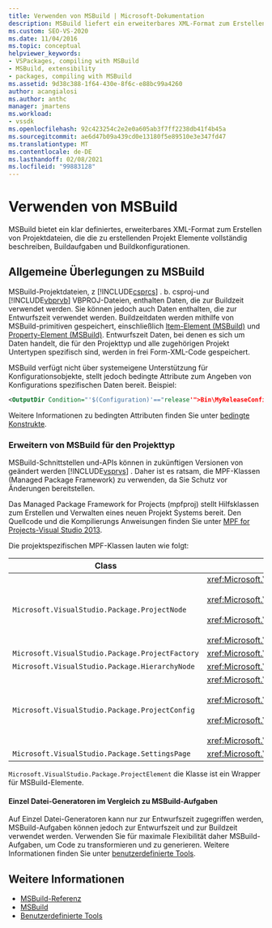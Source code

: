 ```yaml
---
title: Verwenden von MSBuild | Microsoft-Dokumentation
description: MSBuild liefert ein erweiterbares XML-Format zum Erstellen von Projektdateien, die vollständig zu erstellende Projekt Elemente, Buildaufgaben und Buildkonfigurationen beschreiben.
ms.custom: SEO-VS-2020
ms.date: 11/04/2016
ms.topic: conceptual
helpviewer_keywords:
- VSPackages, compiling with MSBuild
- MSBuild, extensibility
- packages, compiling with MSBuild
ms.assetid: 9d38c388-1f64-430e-8f6c-e88bc99a4260
author: acangialosi
ms.author: anthc
manager: jmartens
ms.workload:
- vssdk
ms.openlocfilehash: 92c423254c2e2e0a605ab3f7ff2238db41f4b45a
ms.sourcegitcommit: ae6d47b09a439cd0e13180f5e89510e3e347fd47
ms.translationtype: MT
ms.contentlocale: de-DE
ms.lasthandoff: 02/08/2021
ms.locfileid: "99883128"
---
```

# <a name="using-msbuild"></a>Verwenden von MSBuild
MSBuild bietet ein klar definiertes, erweiterbares XML-Format zum Erstellen von Projektdateien, die die zu erstellenden Projekt Elemente vollständig beschreiben, Buildaufgaben und Buildkonfigurationen.

## <a name="general-msbuild-considerations"></a>Allgemeine Überlegungen zu MSBuild
 MSBuild-Projektdateien, z [!INCLUDE[csprcs](../../data-tools/includes/csprcs_md.md)] . b. csproj-und [!INCLUDE[vbprvb](../../code-quality/includes/vbprvb_md.md)] VBPROJ-Dateien, enthalten Daten, die zur Buildzeit verwendet werden. Sie können jedoch auch Daten enthalten, die zur Entwurfszeit verwendet werden. Buildzeitdaten werden mithilfe von MSBuild-primitiven gespeichert, einschließlich [Item-Element (MSBuild)](../../msbuild/item-element-msbuild.md) und [Property-Element (MSBuild)](../../msbuild/property-element-msbuild.md). Entwurfszeit Daten, bei denen es sich um Daten handelt, die für den Projekttyp und alle zugehörigen Projekt Untertypen spezifisch sind, werden in frei Form-XML-Code gespeichert.

 MSBuild verfügt nicht über systemeigene Unterstützung für Konfigurationsobjekte, stellt jedoch bedingte Attribute zum Angeben von Konfigurations spezifischen Daten bereit. Beispiel:

```xml
<OutputDir Condition="'$(Configuration)'=="release'">Bin\MyReleaseConfig</OutputDir>
```

 Weitere Informationen zu bedingten Attributen finden Sie unter [bedingte Konstrukte](../../msbuild/msbuild-conditional-constructs.md).

### <a name="extending-msbuild-for-your-project-type"></a>Erweitern von MSBuild für den Projekttyp
 MSBuild-Schnittstellen und-APIs können in zukünftigen Versionen von geändert werden [!INCLUDE[vsprvs](../../code-quality/includes/vsprvs_md.md)] . Daher ist es ratsam, die MPF-Klassen (Managed Package Framework) zu verwenden, da Sie Schutz vor Änderungen bereitstellen.

 Das Managed Package Framework for Projects (mpfproj) stellt Hilfsklassen zum Erstellen und Verwalten eines neuen Projekt Systems bereit. Den Quellcode und die Kompilierungs Anweisungen finden Sie unter [MPF for Projects-Visual Studio 2013](https://github.com/tunnelvisionlabs/MPFProj10).

 Die projektspezifischen MPF-Klassen lauten wie folgt:

|Class|Implementierung|
|-----------|--------------------|
|`Microsoft.VisualStudio.Package.ProjectNode`|<xref:Microsoft.VisualStudio.Shell.Interop.IVsProject3><br /><br /> <xref:Microsoft.VisualStudio.Shell.Interop.IVsCfgProvider2><br /><br /> <xref:Microsoft.VisualStudio.Shell.Interop.IPersistFileFormat><br /><br /> <xref:Microsoft.VisualStudio.Shell.Interop.IVsSolutionEvents>|
|`Microsoft.VisualStudio.Package.ProjectFactory`|<xref:Microsoft.VisualStudio.Shell.Interop.IVsProjectFactory>|
|`Microsoft.VisualStudio.Package.HierarchyNode`|<xref:Microsoft.VisualStudio.Shell.Interop.IVsHierarchy>|
|`Microsoft.VisualStudio.Package.ProjectConfig`|<xref:Microsoft.VisualStudio.Shell.Interop.IVsCfg><br /><br /> <xref:Microsoft.VisualStudio.Shell.Interop.IVsProjectCfg><br /><br /> <xref:Microsoft.VisualStudio.Shell.Interop.IVsBuildableProjectCfg><br /><br /> <xref:Microsoft.VisualStudio.Shell.Interop.IVsDebuggableProjectCfg>|
|`Microsoft.VisualStudio.Package.SettingsPage`|<xref:Microsoft.VisualStudio.OLE.Interop.IPropertyPageSite>|

 `Microsoft.VisualStudio.Package.ProjectElement` die Klasse ist ein Wrapper für MSBuild-Elemente.

#### <a name="single-file-generators-vs-msbuild-tasks"></a>Einzel Datei-Generatoren im Vergleich zu MSBuild-Aufgaben
 Auf Einzel Datei-Generatoren kann nur zur Entwurfszeit zugegriffen werden, MSBuild-Aufgaben können jedoch zur Entwurfszeit und zur Buildzeit verwendet werden. Verwenden Sie für maximale Flexibilität daher MSBuild-Aufgaben, um Code zu transformieren und zu generieren. Weitere Informationen finden Sie unter [benutzerdefinierte Tools](../../extensibility/internals/custom-tools.md).

## <a name="see-also"></a>Weitere Informationen
- [MSBuild-Referenz](../../msbuild/msbuild-reference.md)
- [MSBuild](../../msbuild/msbuild.md)
- [Benutzerdefinierte Tools](../../extensibility/internals/custom-tools.md)
